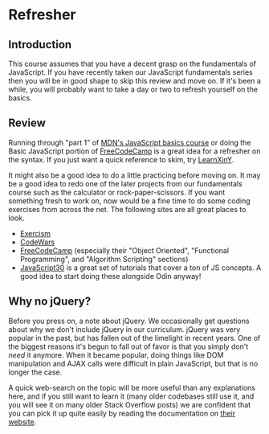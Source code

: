 # Refresher

## Introduction

This course assumes that you have a decent grasp on the fundamentals of JavaScript. If you have recently taken our JavaScript fundamentals series then you will be in good shape to skip this review and move on. If it's been a while, you will probably want to take a day or two to refresh yourself on the basics.

## Review

Running through "part 1" of [MDN's JavaScript basics course](https://developer.mozilla.org/en-US/docs/Learn/Getting_started_with_the_web/JavaScript_basics) or doing the Basic JavaScript portion of [FreeCodeCamp](https://www.freecodecamp.org/learn/javascript-algorithms-and-data-structures/basic-javascript/) is a great idea for a refresher on the syntax. If you just want a quick reference to skim, try [LearnXinY](https://learnxinyminutes.com/docs/javascript/).

It might also be a good idea to do a little practicing before moving on. It may be a good idea to redo one of the later projects from our fundamentals course such as the calculator or rock-paper-scissors. If you want something fresh to work on, now would be a fine time to do some coding exercises from across the net. The following sites are all great places to look.

* [Exercism](http://exercism.io/)
* [CodeWars](https://www.codewars.com/)
* [FreeCodeCamp](https://www.freecodecamp.org/) \(especially their "Object Oriented", "Functional Programming", and "Algorithm Scripting" sections\)
* [JavaScript30](https://javascript30.com/) is a great set of tutorials that cover a ton of JS concepts. A good idea to start doing these alongside Odin anyway!

## Why no jQuery?

Before you press on, a note about jQuery. We occasionally get questions about why we don't include jQuery in our curriculum. jQuery was very popular in the past, but has fallen out of the limelight in recent years. One of the biggest reasons it's begun to fall out of favor is that you simply don't _need_ it anymore. When it became popular, doing things like DOM manipulation and AJAX calls were difficult in plain JavaScript, but that is no longer the case.

A quick web-search on the topic will be more useful than any explanations here, and if you still want to learn it \(many older codebases still use it, and you will see it on many older Stack Overflow posts\) we are confident that you can pick it up quite easily by reading the documentation on [their website](https://jquery.com/).

